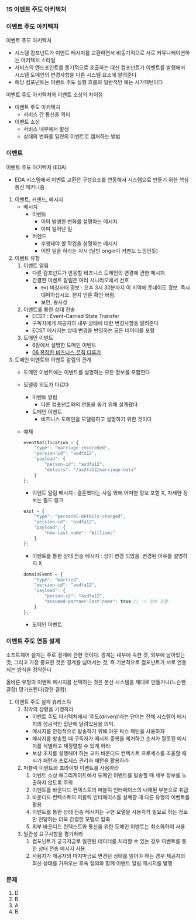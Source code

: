 ### 15 이벤트 주도 아키텍처

### 이벤트 주도 아키텍처

이벤트 주도 아키텍처

- 시스템 컴포넌트가 이벤트 메시지를 교환하면서 비동기적으로 서로 커뮤니케이션하는 아키텍처 스타일
- 서비스의 엔드포인트를 동기적으로 호출하는 대신 컴포넌트가 이벤트를 발행해서 시스템 도메인의 변경사항을 다른 시스템 요소에 알려준다
- 해당 컴포넌트는 이벤트 주도 실행 흐름의 일반적인 예는 시가패턴이다

이벤트 주도 아키텍처와 이벤트 소싱의 차이점

- 이벤트 주도 아키텍처
    - 서비스 간 통신을 의미
- 이벤트 소싱
    - 서비스 내부에서 발생
    - 상태의 변화를 일련의 이벤트로 캡처하는 방법

### 이벤트

이벤트 주도 아키텍처 (EDA)

- EDA 시스템에서 이벤트 교환은 구성요소를 연동해서 시스템으로 만들기 위한 핵심 통신 메커니즘
1. 이벤트, 커멘드, 메시지
    - 메시지
        - 이벤트
            - 이미 발생한 변화를 설명하는 메시지
            - 이미 일어난 일
        - 커멘드
            - 수행돼야 할 작업을 설명하는 메시지
            - 어떤 일을 하라는 지시 (날방 origin이 커멘드 느낌인듯)
2. 이벤트 유형
    1. 이벤트 알림
        - 다른 컴포넌트가 반응할 비즈니스 도메인의 변경에 관한 메시지
        - 간결한 이벤트 알림은 여러 시나리오에서 선호
            - ex) 비상사태 경보 : 오후 3시 30분까지 이 지역에 토네이도 경보. 즉시 대피하십시오. 현지 언론 확인 바람.
            - 보안, 동시성
    2. 이벤트를 통한 상태 전송
        - ECST : Event-Carried State Transfer
        - 구독자에게 제공자의 내부 상태에 대한 변경사항을 알려준다
        - ECST 메시지는 상태 변경을 반영하는 모든 데이터를 포함
    3. 도메인 이벤트
        - 6장에서 설명한 도메인 이벤트
        - [06 복잡한 비즈니스 로직 다루기](https://www.notion.so/06-22e300ee29524bbd9d278d35c7be8833)
3. 도메인 이벤트와 이벤트 알림의 관계
    - 도메인 이벤트에는 이벤트를 설명하는 모든 정보를 포함한다
    - 모델링 의도가 다르다
        - 이벤트 알림
            - 다른 컴포넌트와의 연동을 돕기 위해 설계됐다
        - 도메인 이벤트
            - 비즈니스 도메인을 모델링하고 설명하기 위한 것이다
    - 예제

        ```jsx
        eventNatification = {
        	"type": "marriage-recoreded",
        	"persion-id": "asdfa12",
        	"payload": {
        		"person-id": "asdfa12",
        		"details": "/asdfa12/marriage-data"
        	}
        };
        ```

        - 이벤트 알림 메시지 : 결혼했다는 사실 외에 어떠한 정보 포함 X, 자세한 정보는 필드 링크

        ```jsx
        exst = {
        	"type": "personal-details-changed",
        	"persion-id": "asdfa12",
        	"payload": {
        		"new-last-name": "Williams"
        	}
        };
        ```

        - 이벤트를 통한 상태 전송 메시지 : 성이 변경 되었음. 변경된 이유를 설명하지 X

        ```jsx
        domainEvent = {
        	"type": "married",
        	"persion-id": "asdfa12",
        	"payload": {
        		"person-id": "asdfa12",
        		"assumed-partner-last-name": true // -> 정보 포함
        	}
        };
        ```

        - 도메인 이벤트

### 이벤트 주도 연동 설계

소프트웨어 설계는 주로 경계에 관한 것이다. 경계는 내부에 속한 것, 외부에 남아있는 것, 그리고 가장 중요한 것은 경계를 넘어서는 것, 즉 기본적으로 컴포넌트가 서로 연동되는 방식을 정의한다

올바른 유형의 이벤트 메시지를 선택하는 것은 분산 시스템을 제대로 만들거나(느슨한 결합) 망가뜨린다(강한 결합).

1. 이벤트 주도 설계 휴리스틱
    1. 최악의 상황을 가정하라
        - 이벤트 주도 아키텍처에서 ‘주도(driven)’라는 단어는 전체 시스템이 메시지의 성공적인 집단에 달려있음을 의미.
        - 메시지를 안정적으로 발송하기 위해 아웃 박스 패턴을 사용하자
        - 메시지를 방송할 때 구독자가 메시지 중복을 제거하고 순서가 잘못된 메시지를 식별하고 재정렬할 수 있게 하라.
        - 보상 조치를 실행해야 하는 교차 바운디드 컨텍스트 프로세스를 조율할 때 시가 패턴과 프로세스 관리자 패턴을 활용하라
    2. 퍼블릭 이벤트와 프라이빗 이벤트를 사용하라
        1. 이벤트 소싱 애그리게이트에서 도메인 이벤트를 발송할 때 세부 정보를 노출하지 않도록 주의
        2. 이벤트를 바운디드 컨텍스트의 퍼블릭 인터페이스의 내재된 부분으로 취급
        3. 바운디드 컨텍스트의 퍼블릭 인터페이스를 설꼐할 때 다른 유형의 이벤트를 활용
        4. 이벤트를 통한 상태 전송 메시지는 구현 모델을 사용자가 필요로 하는 정보만 전달하는 더욱 간결한 모델로 압축
        5. 외부 바운디드 컨텍스트와 통신을 위한 도메인 이벤트는 최소화하여 사용
    3. 일관성 요구사항을 평가하라
        1. 컴포넌트가 궁극저긍로 일관된 데이터를 처리할 수 있는 경우 이벤트를 통한 상태 전송 메시지 사용
        2. 사용자가 제공자의 마지마긍로 변경된 상태를 읽어야 하는 경우 제공자의 최신 상태를 가져오는 후속 질의와 함께 이벤트 알림 메시지를 발행

### 문제

1. D
2. B
3. A
4. B
